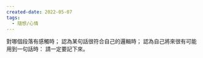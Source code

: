 ```yaml
---
created-date: 2022-05-07
tags:
  - 隨想/心情
---
```

對哪個段落有感觸時；
認為某句話很符合自己的邏輯時；
認為自己將來很有可能用到一句話時：
請一定要記下來。